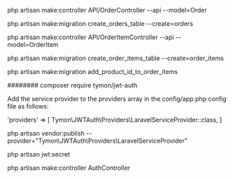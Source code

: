 php artisan make:controller API/OrderController --api --model=Order

php artisan make:migration create_orders_table --create=orders

php artisan make:controller API/OrderItemController --api --model=OrderItem

php artisan make:migration create_order_items_table --create=order_items

php artisan make:migration add_product_id_to_order_items

########
composer require tymon/jwt-auth

Add the service provider to the providers array in the config/app.php config file as follows:

'providers' => [
    Tymon\JWTAuth\Providers\LaravelServiceProvider::class,
]

php artisan vendor:publish --provider="Tymon\JWTAuth\Providers\LaravelServiceProvider"

php artisan jwt:secret

php artisan make:controller AuthController

